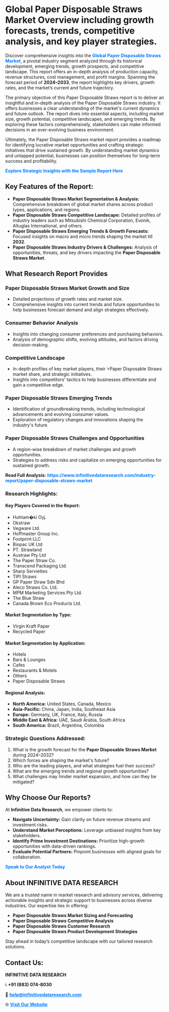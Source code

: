 <h1>Global Paper Disposable Straws Market Overview including growth forecasts, trends, competitive analysis, and key player strategies.</h1>
<p>
Discover comprehensive insights into the 
<a href="https://www.infinitivedataresearch.com/industry-report/paper-disposable-straws-market" rel="dofollow" style="color: #007BFF; text-decoration: none;"><strong>Global Paper Disposable Straws Market</strong></a>, a pivotal industry segment analyzed through its historical development, emerging trends, growth prospects, and competitive landscape. This report offers an in-depth analysis of production capacity, revenue structures, cost management, and profit margins. Spanning the forecast period of <strong>2024–2033</strong>, the report highlights key drivers, growth rates, and the market’s current and future trajectory.
</p>
<p>
The primary objective of this Paper Disposable Straws report is to deliver an insightful and in-depth analysis of the Paper Disposable Straws industry. It offers businesses a clear understanding of the market's current dynamics and future outlook. The report dives into essential aspects, including market size, growth potential, competitive landscapes, and emerging trends. By exploring these factors comprehensively, stakeholders can make informed decisions in an ever-evolving business environment.
</p>
<p>
Ultimately, the Paper Disposable Straws market report provides a roadmap for identifying lucrative market opportunities and crafting strategic initiatives that drive sustained growth. By understanding market dynamics and untapped potential, businesses can position themselves for long-term success and profitability.
</p>
<p>
<a href="https://www.infinitivedataresearch.com/request-sample/reportId=103071" style="color: #007BFF; text-decoration: none;"><strong>Explore Strategic Insights with the Sample Report Here</strong></a>
</p>

<h2>Key Features of the Report:</h2>
<ul>
<li><strong>Paper Disposable Straws Market Segmentation & Analysis:</strong> Comprehensive breakdown of global market shares across product types, applications, and regions.</li>
<li><strong>Paper Disposable Straws Competitive Landscape:</strong> Detailed profiles of industry leaders such as Mitsubishi Chemical Corporation, Evonik, Altuglas International, and others.</li>
<li><strong>Paper Disposable Straws Emerging Trends & Growth Forecasts:</strong> Focused insights on macro and micro trends shaping the market till <strong>2032</strong>.</li>
<li><strong>Paper Disposable Straws Industry Drivers & Challenges:</strong> Analysis of opportunities, threats, and key drivers impacting the <strong>Paper Disposable Straws Market</strong>.</li>
</ul>

<h2>What Research Report Provides</h2>
<h3>Paper Disposable Straws Market Growth and Size</h3>
<ul>
<li>Detailed projections of growth rates and market size.</li>
<li>Comprehensive insights into current trends and future opportunities to help businesses forecast demand and align strategies effectively.</li>
</ul>

<h3>Consumer Behavior Analysis</h3>
<ul>
<li>Insights into changing consumer preferences and purchasing behaviors.</li>
<li>Analysis of demographic shifts, evolving attitudes, and factors driving decision-making.</li>
</ul>

<h3>Competitive Landscape</h3>
<ul>
<li>In-depth profiles of key market players, their >Paper Disposable Straws market share, and strategic initiatives.</li>
<li>Insights into competitors' tactics to help businesses differentiate and gain a competitive edge.</li>
</ul>

<h3>Paper Disposable Straws Emerging Trends</h3>
<ul>
<li>Identification of groundbreaking trends, including technological advancements and evolving consumer values.</li>
<li>Exploration of regulatory changes and innovations shaping the industry's future.</li>
</ul>

<h3>Paper Disposable Straws Challenges and Opportunities</h3>
<ul>
<li>A region-wise breakdown of market challenges and growth opportunities.</li>
<li>Strategies to address risks and capitalize on emerging opportunities for sustained growth.</li>
</ul>
<p><strong>Read Full Analysis:</strong> <a href="https://www.infinitivedataresearch.com/industry-report/paper-disposable-straws-market" rel="dofollow" style="color: #007BFF; text-decoration: none;"><strong>https://www.infinitivedataresearch.com/industry-report/paper-disposable-straws-market</strong></a></p>
<h3>Research Highlights:</h3>
<h4>Key Players Covered in the Report:</h4>
<ul><li>Huhtam�ki Oyj.</li><li>Okstraw</li><li>Vegware Ltd.</li><li>Hoffmaster Group Inc.</li><li>Footprint LLC</li><li>Biopac UK Ltd</li><li>PT. Strawland</li><li>Austraw Pty Ltd</li><li>The Paper Straw Co.</li><li>Transcend Packaging Ltd.</li><li>Sharp Serviettes</li><li>TIPI Straws</li><li>GP Paper Straw Sdn Bhd</li><li>Aleco Straws Co. Ltd.</li><li>MPM Marketing Services Pty Ltd.</li><li>The Blue Straw</li><li>Canada Brown Eco Products Ltd.</li></ul>
<h4>Market Segmentation by Type:</h4>
<ul><li>Virgin Kraft Paper</li><li>Recycled Paper</li></ul>
<h4>Market Segmentation by Application:</h4>
<ul><li>Hotels</li><li>Bars &amp; Lounges</li><li>Cafes</li><li>Restaurants &amp; Motels</li><li>Others</li><li>Paper Disposable Straws</li></ul>

<h4>Regional Analysis:</h4>
<ul>
<li><strong>North America:</strong> United States, Canada, Mexico</li>
<li><strong>Asia-Pacific:</strong> China, Japan, India, Southeast Asia</li>
<li><strong>Europe:</strong> Germany, UK, France, Italy, Russia</li>
<li><strong>Middle East & Africa:</strong> UAE, Saudi Arabia, South Africa</li>
<li><strong>South America:</strong> Brazil, Argentina, Colombia</li>
</ul>

<h3>Strategic Questions Addressed:</h3>
<ol>
<li>What is the growth forecast for the <strong>Paper Disposable Straws Market</strong> during 2024–2032?</li>
<li>Which forces are shaping the market's future?</li>
<li>Who are the leading players, and what strategies fuel their success?</li>
<li>What are the emerging trends and regional growth opportunities?</li>
<li>What challenges may hinder market expansion, and how can they be mitigated?</li>
</ol>

<h2>Why Choose Our Reports?</h2>
<p>At <strong>Infinitive Data Research</strong>, we empower clients to:</p>
<ul>
<li><strong>Navigate Uncertainty:</strong> Gain clarity on future revenue streams and investment risks.</li>
<li><strong>Understand Market Perceptions:</strong> Leverage unbiased insights from key stakeholders.</li>
<li><strong>Identify Prime Investment Destinations:</strong> Prioritize high-growth opportunities with data-driven rankings.</li>
<li><strong>Evaluate Potential Partners:</strong> Pinpoint businesses with aligned goals for collaboration.</li>
</ul>
<p><a href="https://www.infinitivedataresearch.com/industry-report/paper-disposable-straws-market" rel="dofollow" style="color: #007BFF; text-decoration: none;"><strong>Speak to Our Analyst Today</strong></a></p>

<h2>About INFINITIVE DATA RESEARCH</h2>
<p>We are a trusted name in market research and advisory services, delivering actionable insights and strategic support to businesses across diverse industries. Our expertise lies in offering:</p>
<ul>
<li><strong>Paper Disposable Straws Market Sizing and Forecasting</strong></li>
<li><strong>Paper Disposable Straws Competitive Analysis</strong></li>
<li><strong>Paper Disposable Straws Customer Research</strong></li>
<li><strong>Paper Disposable Straws Product Development Strategies</strong></li>
</ul>
<p>Stay ahead in today’s competitive landscape with our tailored research solutions.</p>

<h2>Contact Us:</h2>
<p><strong>INFINITIVE DATA RESEARCH</strong></p>
<p>📞 <strong>+91 (883) 074-8030</strong></p>
<p>📧 <strong><a href="mailto:help@infinitivedataresearch.com" style="color: #007BFF;">help@infinitivedataresearch.com</a></strong></p>
<p>🌐 <strong><a href="https://www.infinitivedataresearch.com" rel="dofollow" style="color: #007BFF;">Visit Our Website</a></strong></p>
